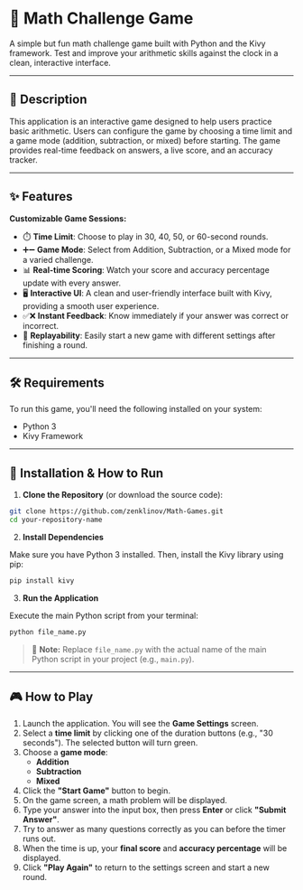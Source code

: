 # 🧠 Math Challenge Game

A simple but fun math challenge game built with Python and the Kivy framework. Test and improve your arithmetic skills against the clock in a clean, interactive interface.

---

## 📝 Description

This application is an interactive game designed to help users practice basic arithmetic. Users can configure the game by choosing a time limit and a game mode (addition, subtraction, or mixed) before starting. The game provides real-time feedback on answers, a live score, and an accuracy tracker.

---

## ✨ Features

**Customizable Game Sessions:**

- ⏱️ **Time Limit**: Choose to play in 30, 40, 50, or 60-second rounds.
- ➕➖ **Game Mode**: Select from Addition, Subtraction, or a Mixed mode for a varied challenge.
- 📊 **Real-time Scoring**: Watch your score and accuracy percentage update with every answer.
- 🖥️ **Interactive UI**: A clean and user-friendly interface built with Kivy, providing a smooth user experience.
- ✅❌ **Instant Feedback**: Know immediately if your answer was correct or incorrect.
- 🔁 **Replayability**: Easily start a new game with different settings after finishing a round.

---

## 🛠️ Requirements

To run this game, you'll need the following installed on your system:

- Python 3
- Kivy Framework

---

## 🚀 Installation & How to Run

1. **Clone the Repository** (or download the source code):

```bash
git clone https://github.com/zenklinov/Math-Games.git
cd your-repository-name
```

2. **Install Dependencies**

Make sure you have Python 3 installed. Then, install the Kivy library using pip:

```bash
pip install kivy
```

3. **Run the Application**

Execute the main Python script from your terminal:

```bash
python file_name.py
```
> 🔁 **Note:** Replace `file_name.py` with the actual name of the main Python script in your project (e.g., `main.py`).

---

## 🎮 How to Play

1. Launch the application. You will see the **Game Settings** screen.
2. Select a **time limit** by clicking one of the duration buttons (e.g., "30 seconds"). The selected button will turn green.
3. Choose a **game mode**:
   - **Addition**
   - **Subtraction**
   - **Mixed**
4. Click the **"Start Game"** button to begin.
5. On the game screen, a math problem will be displayed.
6. Type your answer into the input box, then press **Enter** or click **"Submit Answer"**.
7. Try to answer as many questions correctly as you can before the timer runs out.
8. When the time is up, your **final score** and **accuracy percentage** will be displayed.
9. Click **"Play Again"** to return to the settings screen and start a new round.

